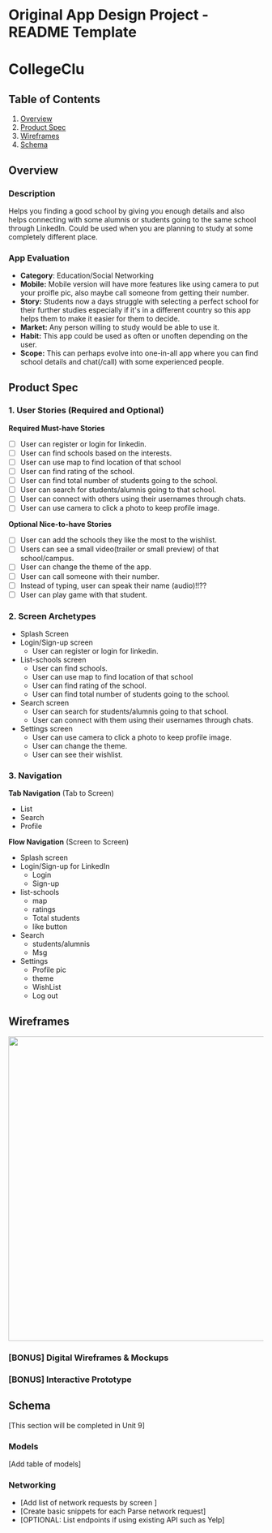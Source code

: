 Original App Design Project - README Template
===

# CollegeClu

## Table of Contents
1. [Overview](#Overview)
1. [Product Spec](#Product-Spec)
1. [Wireframes](#Wireframes)
2. [Schema](#Schema)

## Overview
### Description
Helps you finding a good school by giving you enough details and also helps connecting with some alumnis or students going to the same school through LinkedIn. Could be used when you are planning to study at some completely different place.

### App Evaluation
- **Category**: Education/Social Networking
- **Mobile:** Mobile version will have more features like using camera to put your proifle pic, also maybe call someone from getting their number.
- **Story:** Students now a days struggle with selecting a perfect school for their further studies especially if it's in a different country so this app helps them to make it easier for them to decide.
- **Market:** Any person willing to study would be able to use it. 
- **Habit:** This app could be used as often or unoften depending on the user.
- **Scope:** This can perhaps evolve into one-in-all app where you can find school details and chat(/call) with some experienced people.

## Product Spec

### 1. User Stories (Required and Optional)

**Required Must-have Stories**

* [ ] User can register or login for linkedin.
* [ ] User can find schools based on the interests.
* [ ] User can use map to find location of that school
* [ ] User can find rating of the school.
* [ ] User can find total number of students going to the school.
* [ ] User can search for students/alumnis going to that school.
* [ ] User can connect with others using their usernames through chats.
* [ ] User can use camera to click a photo to keep profile image.

**Optional Nice-to-have Stories**

* [ ] User can add the schools they like the most to the wishlist.
* [ ] Users can see a small video(trailer or small preview) of that school/campus.
* [ ] User can change the theme of the app.
* [ ] User can call someone with their number.
* [ ] Instead of typing, user can speak their name (audio)!!??
* [ ] User can play game with that student.

### 2. Screen Archetypes

* Splash Screen
* Login/Sign-up screen
   * User can register or login for linkedin.
* List-schools screen
    * User can find schools.
    * User can use map to find location of that school
    * User can find rating of the school.
    * User can find total number of students going to the school.
 * Search screen
   * User can search for students/alumnis going to that school.
   * User can connect with them using their usernames through chats. 
 * Settings screen
   * User can use camera to click a photo to keep profile image.
   * User can change the theme.
   * User can see their wishlist.

### 3. Navigation

**Tab Navigation** (Tab to Screen)

* List
* Search
* Profile

**Flow Navigation** (Screen to Screen)

* Splash screen
* Login/Sign-up for LinkedIn
   * Login
   * Sign-up
*  list-schools
     * map
     * ratings
     * Total students
     * like button
* Search
   * students/alumnis
   * Msg
 * Settings
   * Profile pic
   * theme
   * WishList
   * Log out

## Wireframes
<img src="https://imgur.com/trtY9cM.jpg" width=600>

### [BONUS] Digital Wireframes & Mockups

### [BONUS] Interactive Prototype

## Schema 
[This section will be completed in Unit 9]
### Models
[Add table of models]
### Networking
- [Add list of network requests by screen ]
- [Create basic snippets for each Parse network request]
- [OPTIONAL: List endpoints if using existing API such as Yelp]
